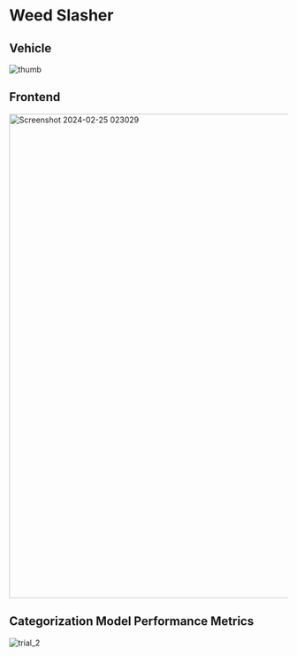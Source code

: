 # Weed Slasher

## Vehicle
![thumb](https://github.com/J164/WeedSlasher/assets/43323130/961fc09d-b7d0-4d57-a3a1-dc4b98b0bb1c)

## Frontend
<img width="874" alt="Screenshot 2024-02-25 023029" src="https://github.com/J164/WeedSlasher/assets/43323130/0ae347c6-dacc-4404-99c1-ff5741229e06">

## Categorization Model Performance Metrics
![trial_2](https://github.com/J164/WeedSlasher/assets/43323130/8904ad94-83fa-49d7-af79-59fe6de9eece)
